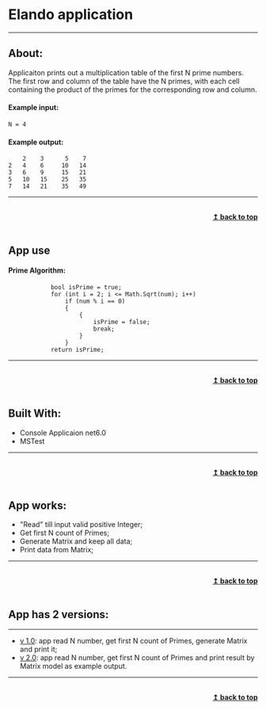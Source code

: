 ﻿# Elando application
---
## About: 
Applicaiton prints out a multiplication table of the first N prime numbers. The first row and column of the table have the N primes, with each cell containing the product of the primes for the corresponding row and column.

#### Example input: 
```
N = 4
```
#### Example output:
```
    2    3      5    7  
2   4    6     10   14 
3   6    9     15   21 
5   10   15    25   35 
7   14   21    35   49 
```
---
<br/>
<div align="right">
    <b><a href="#----">↥ back to top</a></b>
</div>
<br/>

## App use 
#### Prime Algorithm: 
``` 
            bool isPrime = true;
            for (int i = 2; i <= Math.Sqrt(num); i++)
                if (num % i == 0)
                {
                    {
                        isPrime = false;
                        break;
                    }
                }
            return isPrime;
```
---
<br/>
<div align="right">
    <b><a href="#----">↥ back to top</a></b>
</div>
<br/>

## Built With:
 - Console Applicaion net6.0
 - MSTest
---
<br/>
<div align="right">
    <b><a href="#----">↥ back to top</a></b>
</div>
<br/>
 
## App works:
 -  "Read" till input valid positive Integer;
 -  Get first N count of Primes;
 -  Generate Matrix and keep all data;
 -  Print data from Matrix;
---
 <br/>
<div align="right">
    <b><a href="#----">↥ back to top</a></b>
</div>
<br/>
                                                                                    
## App has 2 versions:
---
 - [v 1.0](https://github.com/knaevKMK/Elando/tree/v_1.0): app read N number, get first N count of Primes, generate Matrix and print it;
 - [v 2.0](https://github.com/knaevKMK/Elando/tree/v_2.0): app read N number, get first N count of Primes and print result by Matrix model as example output.
---
<br/>
<div align="right">
    <b><a href="#----">↥ back to top</a></b>
</div>
<br/>
